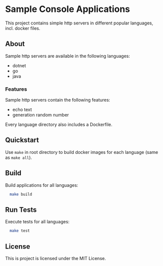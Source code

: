 
# Sample Console Applications

This project contains simple http servers in different popular languages, incl. docker files.

## About

Sample http servers are available in the following languages:
- dotnet
- go
- java

### Features
Sample http servers contain the following features:
- echo text
- generation random number

Every language directory also includes a Dockerfile.

## Quickstart
Use `make` in root directory to build docker images for each language (same as `make all`).

## Build
Build applications for all languages:

```bash
  make build
```

## Run Tests
Execute tests for all languages:

```bash
  make test
```

## License
This is project is licensed under the MIT License.